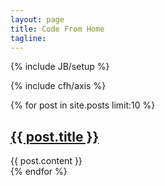 ```yaml
---
layout: page
title: Code From Home
tagline: 
---
```

{% include JB/setup %}

{% include cfh/axis %}

{% for post in site.posts limit:10 %}
  <article>
    <h2><a href="{{ BASE_PATH }}{{ post.url }}">{{ post.title }}</a></h2>
    {{ post.content }}
  </article>
{% endfor %}

